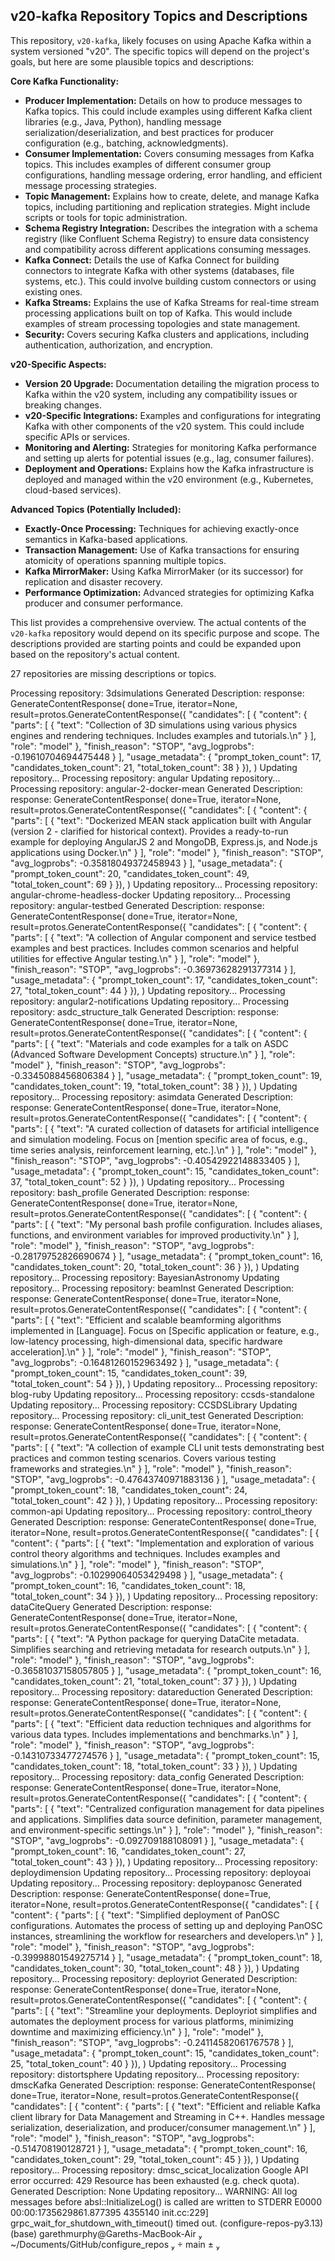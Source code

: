 ## v20-kafka Repository Topics and Descriptions

This repository, `v20-kafka`, likely focuses on using Apache Kafka within a system versioned "v20".  The specific topics will depend on the project's goals, but here are some plausible topics and descriptions:

**Core Kafka Functionality:**

* **Producer Implementation:**  Details on how to produce messages to Kafka topics. This could include examples using different Kafka client libraries (e.g., Java, Python), handling message serialization/deserialization, and best practices for producer configuration (e.g., batching, acknowledgments).
* **Consumer Implementation:**  Covers consuming messages from Kafka topics. This includes examples of different consumer group configurations, handling message ordering, error handling, and efficient message processing strategies.
* **Topic Management:** Explains how to create, delete, and manage Kafka topics, including partitioning and replication strategies.  Might include scripts or tools for topic administration.
* **Schema Registry Integration:** Describes the integration with a schema registry (like Confluent Schema Registry) to ensure data consistency and compatibility across different applications consuming messages.
* **Kafka Connect:**  Details the use of Kafka Connect for building connectors to integrate Kafka with other systems (databases, file systems, etc.).  This could involve building custom connectors or using existing ones.
* **Kafka Streams:**  Explains the use of Kafka Streams for real-time stream processing applications built on top of Kafka. This would include examples of stream processing topologies and state management.
* **Security:** Covers securing Kafka clusters and applications, including authentication, authorization, and encryption.

**v20-Specific Aspects:**

* **Version 20 Upgrade:** Documentation detailing the migration process to Kafka within the v20 system, including any compatibility issues or breaking changes.
* **v20-Specific Integrations:**  Examples and configurations for integrating Kafka with other components of the v20 system. This could include specific APIs or services.
* **Monitoring and Alerting:**  Strategies for monitoring Kafka performance and setting up alerts for potential issues (e.g., lag, consumer failures).
* **Deployment and Operations:** Explains how the Kafka infrastructure is deployed and managed within the v20 environment (e.g., Kubernetes, cloud-based services).

**Advanced Topics (Potentially Included):**

* **Exactly-Once Processing:** Techniques for achieving exactly-once semantics in Kafka-based applications.
* **Transaction Management:** Use of Kafka transactions for ensuring atomicity of operations spanning multiple topics.
* **Kafka MirrorMaker:**  Using Kafka MirrorMaker (or its successor) for replication and disaster recovery.
* **Performance Optimization:** Advanced strategies for optimizing Kafka producer and consumer performance.


This list provides a comprehensive overview. The actual contents of the `v20-kafka` repository would depend on its specific purpose and scope.  The descriptions provided are starting points and could be expanded upon based on the repository's actual content.



27 repositories are missing descriptions or topics.

Processing repository: 3dsimulations
Generated Description: response:
GenerateContentResponse(
    done=True,
    iterator=None,
    result=protos.GenerateContentResponse({
      "candidates": [
        {
          "content": {
            "parts": [
              {
                "text": "Collection of 3D simulations using various physics engines and rendering techniques.  Includes examples and tutorials.\n"
              }
            ],
            "role": "model"
          },
          "finish_reason": "STOP",
          "avg_logprobs": -0.19610704694475448
        }
      ],
      "usage_metadata": {
        "prompt_token_count": 17,
        "candidates_token_count": 21,
        "total_token_count": 38
      }
    }),
)
Updating repository...
Processing repository: angular
Updating repository...
Processing repository: angular-2-docker-mean
Generated Description: response:
GenerateContentResponse(
    done=True,
    iterator=None,
    result=protos.GenerateContentResponse({
      "candidates": [
        {
          "content": {
            "parts": [
              {
                "text": "Dockerized MEAN stack application built with Angular (version 2 - clarified for historical context).  Provides a ready-to-run example for deploying AngularJS 2 and MongoDB, Express.js, and Node.js applications using Docker.\n"
              }
            ],
            "role": "model"
          },
          "finish_reason": "STOP",
          "avg_logprobs": -0.35818049372458943
        }
      ],
      "usage_metadata": {
        "prompt_token_count": 20,
        "candidates_token_count": 49,
        "total_token_count": 69
      }
    }),
)
Updating repository...
Processing repository: angular-chrome-headless-docker
Updating repository...
Processing repository: angular-testbed
Generated Description: response:
GenerateContentResponse(
    done=True,
    iterator=None,
    result=protos.GenerateContentResponse({
      "candidates": [
        {
          "content": {
            "parts": [
              {
                "text": "A collection of Angular component and service testbed examples and best practices.  Includes common scenarios and helpful utilities for effective Angular testing.\n"
              }
            ],
            "role": "model"
          },
          "finish_reason": "STOP",
          "avg_logprobs": -0.36973628291377314
        }
      ],
      "usage_metadata": {
        "prompt_token_count": 17,
        "candidates_token_count": 27,
        "total_token_count": 44
      }
    }),
)
Updating repository...
Processing repository: angular2-notifications
Updating repository...
Processing repository: asdc_structure_talk
Generated Description: response:
GenerateContentResponse(
    done=True,
    iterator=None,
    result=protos.GenerateContentResponse({
      "candidates": [
        {
          "content": {
            "parts": [
              {
                "text": "Materials and code examples for a talk on ASDC (Advanced Software Development Concepts) structure.\n"
              }
            ],
            "role": "model"
          },
          "finish_reason": "STOP",
          "avg_logprobs": -0.3345088456806384
        }
      ],
      "usage_metadata": {
        "prompt_token_count": 19,
        "candidates_token_count": 19,
        "total_token_count": 38
      }
    }),
)
Updating repository...
Processing repository: asimdata
Generated Description: response:
GenerateContentResponse(
    done=True,
    iterator=None,
    result=protos.GenerateContentResponse({
      "candidates": [
        {
          "content": {
            "parts": [
              {
                "text": "A curated collection of datasets for artificial intelligence and simulation modeling.  Focus on [mention specific area of focus, e.g.,  time series analysis, reinforcement learning, etc.].\n"
              }
            ],
            "role": "model"
          },
          "finish_reason": "STOP",
          "avg_logprobs": -0.40542922148833405
        }
      ],
      "usage_metadata": {
        "prompt_token_count": 15,
        "candidates_token_count": 37,
        "total_token_count": 52
      }
    }),
)
Updating repository...
Processing repository: bash_profile
Generated Description: response:
GenerateContentResponse(
    done=True,
    iterator=None,
    result=protos.GenerateContentResponse({
      "candidates": [
        {
          "content": {
            "parts": [
              {
                "text": "My personal bash profile configuration.  Includes aliases, functions, and environment variables for improved productivity.\n"
              }
            ],
            "role": "model"
          },
          "finish_reason": "STOP",
          "avg_logprobs": -0.28179752826690674
        }
      ],
      "usage_metadata": {
        "prompt_token_count": 16,
        "candidates_token_count": 20,
        "total_token_count": 36
      }
    }),
)
Updating repository...
Processing repository: BayesianAstronomy
Updating repository...
Processing repository: beamInst
Generated Description: response:
GenerateContentResponse(
    done=True,
    iterator=None,
    result=protos.GenerateContentResponse({
      "candidates": [
        {
          "content": {
            "parts": [
              {
                "text": "Efficient and scalable beamforming algorithms implemented in [Language].  Focus on [Specific application or feature, e.g., low-latency processing, high-dimensional data, specific hardware acceleration].\n"
              }
            ],
            "role": "model"
          },
          "finish_reason": "STOP",
          "avg_logprobs": -0.16481260152963492
        }
      ],
      "usage_metadata": {
        "prompt_token_count": 15,
        "candidates_token_count": 39,
        "total_token_count": 54
      }
    }),
)
Updating repository...
Processing repository: blog-ruby
Updating repository...
Processing repository: ccsds-standalone
Updating repository...
Processing repository: CCSDSLibrary
Updating repository...
Processing repository: cli_unit_test
Generated Description: response:
GenerateContentResponse(
    done=True,
    iterator=None,
    result=protos.GenerateContentResponse({
      "candidates": [
        {
          "content": {
            "parts": [
              {
                "text": "A collection of example CLI unit tests demonstrating best practices and common testing scenarios.  Covers various testing frameworks and strategies.\n"
              }
            ],
            "role": "model"
          },
          "finish_reason": "STOP",
          "avg_logprobs": -0.47643740971883136
        }
      ],
      "usage_metadata": {
        "prompt_token_count": 18,
        "candidates_token_count": 24,
        "total_token_count": 42
      }
    }),
)
Updating repository...
Processing repository: common-api
Updating repository...
Processing repository: control_theory
Generated Description: response:
GenerateContentResponse(
    done=True,
    iterator=None,
    result=protos.GenerateContentResponse({
      "candidates": [
        {
          "content": {
            "parts": [
              {
                "text": "Implementation and exploration of various control theory algorithms and techniques.  Includes examples and simulations.\n"
              }
            ],
            "role": "model"
          },
          "finish_reason": "STOP",
          "avg_logprobs": -0.10299064053429498
        }
      ],
      "usage_metadata": {
        "prompt_token_count": 16,
        "candidates_token_count": 18,
        "total_token_count": 34
      }
    }),
)
Updating repository...
Processing repository: dataCiteQuery
Generated Description: response:
GenerateContentResponse(
    done=True,
    iterator=None,
    result=protos.GenerateContentResponse({
      "candidates": [
        {
          "content": {
            "parts": [
              {
                "text": "A Python package for querying DataCite metadata.  Simplifies searching and retrieving metadata for research outputs.\n"
              }
            ],
            "role": "model"
          },
          "finish_reason": "STOP",
          "avg_logprobs": -0.36581037158057805
        }
      ],
      "usage_metadata": {
        "prompt_token_count": 16,
        "candidates_token_count": 21,
        "total_token_count": 37
      }
    }),
)
Updating repository...
Processing repository: datareduction
Generated Description: response:
GenerateContentResponse(
    done=True,
    iterator=None,
    result=protos.GenerateContentResponse({
      "candidates": [
        {
          "content": {
            "parts": [
              {
                "text": "Efficient data reduction techniques and algorithms for various data types.  Includes implementations and benchmarks.\n"
              }
            ],
            "role": "model"
          },
          "finish_reason": "STOP",
          "avg_logprobs": -0.14310733477274576
        }
      ],
      "usage_metadata": {
        "prompt_token_count": 15,
        "candidates_token_count": 18,
        "total_token_count": 33
      }
    }),
)
Updating repository...
Processing repository: data_config
Generated Description: response:
GenerateContentResponse(
    done=True,
    iterator=None,
    result=protos.GenerateContentResponse({
      "candidates": [
        {
          "content": {
            "parts": [
              {
                "text": "Centralized configuration management for data pipelines and applications.  Simplifies data source definition, parameter management, and environment-specific settings.\n"
              }
            ],
            "role": "model"
          },
          "finish_reason": "STOP",
          "avg_logprobs": -0.092709188108091
        }
      ],
      "usage_metadata": {
        "prompt_token_count": 16,
        "candidates_token_count": 27,
        "total_token_count": 43
      }
    }),
)
Updating repository...
Processing repository: deploydimension
Updating repository...
Processing repository: deployoai
Updating repository...
Processing repository: deploypanosc
Generated Description: response:
GenerateContentResponse(
    done=True,
    iterator=None,
    result=protos.GenerateContentResponse({
      "candidates": [
        {
          "content": {
            "parts": [
              {
                "text": "Simplified deployment of PanOSC configurations.  Automates the process of setting up and deploying PanOSC instances, streamlining the workflow for researchers and developers.\n"
              }
            ],
            "role": "model"
          },
          "finish_reason": "STOP",
          "avg_logprobs": -0.39998801549275714
        }
      ],
      "usage_metadata": {
        "prompt_token_count": 18,
        "candidates_token_count": 30,
        "total_token_count": 48
      }
    }),
)
Updating repository...
Processing repository: deployriot
Generated Description: response:
GenerateContentResponse(
    done=True,
    iterator=None,
    result=protos.GenerateContentResponse({
      "candidates": [
        {
          "content": {
            "parts": [
              {
                "text": "Streamline your deployments. Deployriot simplifies and automates the deployment process for various platforms, minimizing downtime and maximizing efficiency.\n"
              }
            ],
            "role": "model"
          },
          "finish_reason": "STOP",
          "avg_logprobs": -0.24114582061767578
        }
      ],
      "usage_metadata": {
        "prompt_token_count": 15,
        "candidates_token_count": 25,
        "total_token_count": 40
      }
    }),
)
Updating repository...
Processing repository: distortsphere
Updating repository...
Processing repository: dmscKafka
Generated Description: response:
GenerateContentResponse(
    done=True,
    iterator=None,
    result=protos.GenerateContentResponse({
      "candidates": [
        {
          "content": {
            "parts": [
              {
                "text": "Efficient and reliable Kafka client library for Data Management and Streaming in C++.  Handles message serialization, deserialization, and producer/consumer management.\n"
              }
            ],
            "role": "model"
          },
          "finish_reason": "STOP",
          "avg_logprobs": -0.514708190128721
        }
      ],
      "usage_metadata": {
        "prompt_token_count": 16,
        "candidates_token_count": 29,
        "total_token_count": 45
      }
    }),
)
Updating repository...
Processing repository: dmsc_scicat_localization
Google API error occurred: 429 Resource has been exhausted (e.g. check quota).
Generated Description: None
Updating repository...
WARNING: All log messages before absl::InitializeLog() is called are written to STDERR
E0000 00:00:1735629861.877395 4355140 init.cc:229] grpc_wait_for_shutdown_with_timeout() timed out.
(configure-repos-py3.13) (base)  garethmurphy@Gareths-MacBook-Air  ~/Documents/GitHub/configure_repos   main ±  